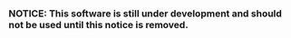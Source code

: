 ### NOTICE: This software is still under development and should not be used until this notice is removed.
